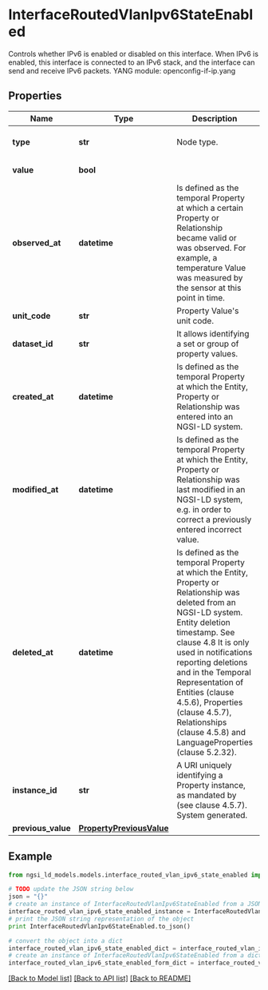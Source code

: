 # InterfaceRoutedVlanIpv6StateEnabled

Controls whether IPv6 is enabled or disabled on this interface. When IPv6 is enabled, this interface is connected to an IPv6 stack, and the interface can send and receive IPv6 packets.  YANG module: openconfig-if-ip.yang 

## Properties

Name | Type | Description | Notes
------------ | ------------- | ------------- | -------------
**type** | **str** | Node type.  | [optional] [default to 'Property']
**value** | **bool** |  | [default to True]
**observed_at** | **datetime** | Is defined as the temporal Property at which a certain Property or Relationship became valid or was observed. For example, a temperature Value was measured by the sensor at this point in time.  | [optional] 
**unit_code** | **str** | Property Value&#39;s unit code.  | [optional] 
**dataset_id** | **str** | It allows identifying a set or group of property values.  | [optional] 
**created_at** | **datetime** | Is defined as the temporal Property at which the Entity, Property or Relationship was entered into an NGSI-LD system.  | [optional] [readonly] 
**modified_at** | **datetime** | Is defined as the temporal Property at which the Entity, Property or Relationship was last modified in an NGSI-LD system, e.g. in order to correct a previously entered incorrect value.  | [optional] [readonly] 
**deleted_at** | **datetime** | Is defined as the temporal Property at which the Entity, Property or Relationship was deleted from an NGSI-LD system.  Entity deletion timestamp. See clause 4.8 It is only used in notifications reporting deletions and in the Temporal Representation of Entities (clause 4.5.6), Properties (clause 4.5.7), Relationships (clause 4.5.8) and LanguageProperties (clause 5.2.32).  | [optional] [readonly] 
**instance_id** | **str** | A URI uniquely identifying a Property instance, as mandated by (see clause 4.5.7). System generated.  | [optional] [readonly] 
**previous_value** | [**PropertyPreviousValue**](PropertyPreviousValue.md) |  | [optional] 

## Example

```python
from ngsi_ld_models.models.interface_routed_vlan_ipv6_state_enabled import InterfaceRoutedVlanIpv6StateEnabled

# TODO update the JSON string below
json = "{}"
# create an instance of InterfaceRoutedVlanIpv6StateEnabled from a JSON string
interface_routed_vlan_ipv6_state_enabled_instance = InterfaceRoutedVlanIpv6StateEnabled.from_json(json)
# print the JSON string representation of the object
print InterfaceRoutedVlanIpv6StateEnabled.to_json()

# convert the object into a dict
interface_routed_vlan_ipv6_state_enabled_dict = interface_routed_vlan_ipv6_state_enabled_instance.to_dict()
# create an instance of InterfaceRoutedVlanIpv6StateEnabled from a dict
interface_routed_vlan_ipv6_state_enabled_form_dict = interface_routed_vlan_ipv6_state_enabled.from_dict(interface_routed_vlan_ipv6_state_enabled_dict)
```
[[Back to Model list]](../README.md#documentation-for-models) [[Back to API list]](../README.md#documentation-for-api-endpoints) [[Back to README]](../README.md)



